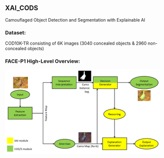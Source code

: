 ## XAI_CODS
Camouflaged Object Detection and Segmentation with Explainable AI 

### Dataset: 
  COD10K-TR consisting of 6K images (3040 concealed objects & 2960 non-concealed objects)
  
  
  
### FACE-P1 High-Level Overview:
 ![FACE-P1_Overview](image.png)
